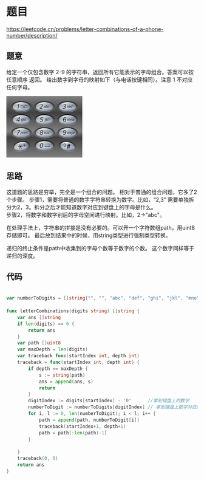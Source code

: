 # 题目

https://leetcode.cn/problems/letter-combinations-of-a-phone-number/description/


## 题意

给定一个仅包含数字 2-9 的字符串，返回所有它能表示的字母组合。答案可以按 任意顺序 返回。
给出数字到字母的映射如下（与电话按键相同）。注意 1 不对应任何字母。

![](./pict/lc0017-1.png)

## 思路
这道题的思路是穷举，完全是一个组合的问题。
相对于普通的组合问题，它多了2个步骤。
步骤1，需要将普通的数字字符串转换为数字。比如，“2,3” 需要单独拆分为2，3。拆分之后才能知道数字对应到键盘上的字母是什么。  
步骤2，将数字和数字别后的字母空间进行映射。比如，2->"abc"。 

在处理手法上，字符串的拼接是没有必要的。可以开一个字符数组path，用uint8存储即可。
最后放到结果中的时候，用string类型进行强制类型转换。

递归的终止条件是path中收集到的字母个数等于数字的个数。
这个数字同样等于递归的深度。

## 代码

```go

var numberToDigits = []string{"", "", "abc", "def", "ghi", "jkl", "mno", "pqrs", "tuv", "wxyz"}

func letterCombinations(digits string) []string {
	var ans []string
	if len(digits) == 0 {
		return ans
	}
	var path []uint8
	var maxDepth = len(digits)
	var traceback func(startIndex int, depth int)
	traceback = func(startIndex int, depth int) {
		if depth == maxDepth {
			s := string(path)
			ans = append(ans, s)
			return
		}
		digitIndex := digits[startIndex] - '0'      //拿到键盘上的数字
		numberToDigit := numberToDigits[digitIndex] // 拿到键盘上数字对应的字符串
		for i, l := 0, len(numberToDigit); i < l; i++ {
			path = append(path, numberToDigit[i])
			traceback(startIndex+1, depth+1)
			path = path[:len(path)-1]
		}

	}
	traceback(0, 0)
	return ans
}



```